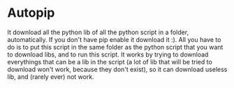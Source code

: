 # Autopip
It download all the python lib of all the python script in a folder, automatically. If you don't have pip enable it download it :).
All you have to do is to put this script in the same folder as the python script that you want to download libs, and to run this script.
It works by trying to download everythings that can be a lib in the script (a lot of lib that will be tried to download won't work, because they don't exist), so it can download useless lib, and (rarely ever) not work.
